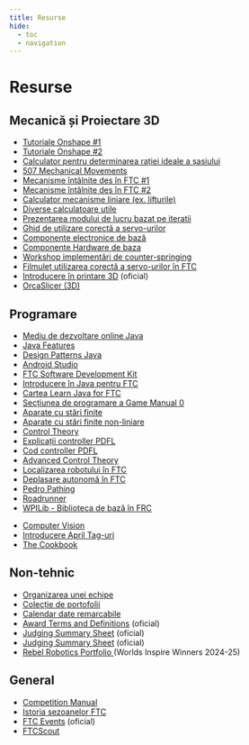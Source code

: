 ```yaml
---
title: Resurse
hide:
  - toc
  - navigation
---
```


# **Resurse**

## **Mecanică și Proiectare 3D**

- <a href="https://youtube.com/playlist?list=PLvbEo9QMnI6PkMfFPMClTMKCbVkZCQ_8S&si=c0-xtQM9f1CssEEI" target="_blank">Tutoriale Onshape #1</a>
- <a href="https://youtube.com/playlist?list=PLGqRUdq5ULsONnjEEPeBxxStEsobDKAtV&si=-nSrZK-go-USIpWe" target="_blank">Tutoriale Onshape #2</a>
- <a href="https://www.chiefdelphi.com/t/ilite-drivetrain-simulator-v2020/369188" target="_blank">Calculator pentru determinarea rației ideale a șasiului</a>
- <a href="https://507movements.com/" target="_blank">507 Mechanical Movements</a>
- <a href="https://gm0.org/en/latest/docs/common-mechanisms/index.html" target="_blank">Mecanisme întâlnite des în FTC #1</a>
- <a href="https://www.gobilda.com/content/downloads/product-insights-master-collection.pdf" target="_blank">Mecanisme întâlnite des în FTC #2</a>
- <a href="https://calculator.frc4322.com/linear-mechanism" target="_blank">Calculator mecanisme liniare (ex. lifturile)</a>
- <a href="https://www.reca.lc/" target="_blank">Diverse calculatoare utile</a>
- <a href="https://www.youtube.com/watch?v=iks56Qy3UNc&t=83s" target="_blank">Prezentarea modului de lucru bazat pe iteratii</a>
- <a href="https://www.youtube.com/watch?v=pmneNLmWc10" target="_blank">Ghid de utilizare corectă a servo-urilor</a>
- <a href="https://gm0.org/en/latest/docs/power-and-electronics/index.html" target="_blank">Componente electronice de bază</a>
- <a href="https://gm0.org/en/latest/docs/hardware-components/index.html" target="_blank">Componente Hardware de baza</a>
- <a href="https://www.youtube.com/watch?v=QsBT6OzlN24&t=84s&ab_channel=Technicbots8565" target="_blank">Workshop implementări de counter-springing</a>
- <a href="https://www.youtube.com/watch?v=pmneNLmWc10&ab_channel=Wolfpack%26Lupine-WaringRobotics" target="_blank">Filmuleț utilizarea corectă a servo-urilor în FTC</a>
- <a href="https://ftc-docs.firstinspires.org/en/latest/manufacturing/3d_printing/index.html#volunteer-special-thanks" target="_blank">Introducere în printare 3D</a> (oficial)
- <a href="https://orcaslicer.net/" target="_blank">OrcaSlicer (3D)</a>

## **Programare**

- <a href="https://www.w3schools.com/java/tryjava.asp?filename=demo_compiler" target="_blank">Mediu de dezvoltare online Java</a>
- <a href="https://www.w3schools.com/java/" target="_blank">Java Features</a>
- <a href="https://refactoring.guru/design-patterns" target="_blank">Design Patterns Java</a>
- <a href="https://developer.android.com/studio" target="_blank">Android Studio</a>
- <a href="https://github.com/FIRST-Tech-Challenge/FtcRobotController" target="_blank">FTC Software Development Kit</a>
- <a href="https://gm0.org/en/latest/docs/software/getting-started/index.html" target="_blank">Introducere în Java pentru FTC</a>
- <a href="https://github.com/alan412/LearnJavaForFTC" target="_blank">Cartea Learn Java for FTC</a>
- <a href="https://gm0.org/en/latest/docs/software/index.html" target="_blank">Secțiunea de programare a Game Manual 0</a>
- <a href="https://gm0.org/en/latest/docs/software/concepts/finite-state-machines.html" target="_blank">Aparate cu stări finite</a>
- <a href="https://youtu.be/CFzGMBeTqpE?si=Dhk0pU9Q5JB7rtlX" target="_blank">Aparate cu stări finite non-liniare</a>
- <a href="https://www.ctrlaltftc.com/" target="_blank">Control Theory</a>
- <a href="https://youtu.be/EKSDbWL7tIY?si=snNEMr-8hMqtLnyG" target="_blank">Explicații controller PDFL</a>
- <a href="https://youtu.be/HJMfEbzHfoo?si=IIaRnLSFSvsIHFwr" target="_blank">Cod controller PDFL</a>
- <a href="https://file.tavsys.net/control/controls-engineering-in-frc.pdf" target="_blank">Advanced Control Theory</a>
- <a href="https://www.youtube.com/watch?v=ixsxDn_ddLE" target="_blank">Localizarea robotului în FTC</a>
- <a href="https://youtu.be/ri06orPFaKo?si=lGzD3DKY46EoRvdl" target="_blank">Deplasare autonomă în FTC</a>
- <a href="https://pedropathing.com/" target="_blank">Pedro Pathing</a>
- <a href="https://rr.brott.dev/docs/v1-0/installation/" target="_blank">Roadrunner</a>
- <a href="https://wpilib.org/" target="_blank">WPILib - Biblioteca de bază în FRC</a>
<!-- - <a href="" target="_blank">SimplicityFTC</a> -->
- <a href="https://gm0.org/en/latest/docs/software/tutorials/vision.html" target="_blank">Computer Vision</a>
- <a href="https://ftc-docs.firstinspires.org/en/latest/apriltag/vision_portal/apriltag_intro/apriltag-intro.html" target="_blank">Introducere April Tag-uri</a>
- <a href="https://cookbook.dairy.foundation/introduction.html" target="_blank">The Cookbook</a>

## **Non-tehnic**

- <a href="https://drive.google.com/file/d/0B8Oix1YVtSZgcUJYTUs0QWlnZkE/view?resourcekey=0-Ja1WWO5rw-ECdaTr3bFdzA" target="_blank">Organizarea unei echipe</a>
- <a href="https://portfolios.hivemindrobotics.net/ftc" target="_blank">Colecție de portofolii</a>
- <a href="https://bibliotecapublicadrept.wordpress.com/calendar-2025/" target="_blank">Calendar date remarcabile</a>
- <a href="https://www.firstinspires.org/sites/default/files/uploads/resource_library/ftc/award-terms-and-definitions.pdf" target="_blank">Award Terms and Definitions</a> (oficial)
- <a href="https://www.firstinspires.org/sites/default/files/uploads/resource_library/ftc/judging-summary-sheet.pdf" target="_blank">Judging Summary Sheet</a> (oficial)
- <a href="https://www.firstinspires.org/sites/default/files/uploads/resource_library/ftc/interview-question-bank.pdf" target="_blank">Judging Summary Sheet</a> (oficial)
- <a href="https://drive.google.com/file/d/1_rNb8hXZmGMh2-i2U3gtKhKn2qgu78NU/view?usp=drivesdk" target="_blank">Rebel Robotics Portfolio </a> (Worlds Inspire Winners 2024-25)

## **General**

- <a href="https://ftc-resources.firstinspires.org/file/ftc/game/manual" target="_blank">Competition Manual</a>
- <a href="https://ftchistory.dogbuilt.net/" target="_blank">Istoria sezoanelor FTC</a>
- <a href="https://ftc-events.firstinspires.org/#allevents" target="_blank">FTC Events</a> (oficial)
- <a href="https://ftcscout.org/" target="_blank">FTCScout</a>
